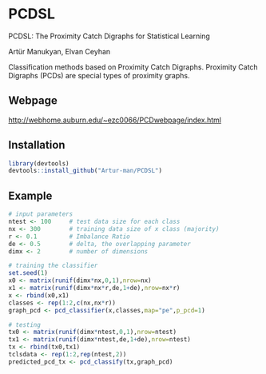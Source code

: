 
<!-- README.md is generated from README.Rmd. Please edit that file -->
PCDSL
=====

PCDSL: The Proximity Catch Digraphs for Statistical Learning

Artür Manukyan, Elvan Ceyhan

Classification methods based on Proximity Catch Digraphs. Proximity Catch Digraphs (PCDs) are special types of proximity graphs.

Webpage
------------

http://webhome.auburn.edu/~ezc0066/PCDwebpage/index.html


Installation
------------

``` r
library(devtools)
devtools::install_github("Artur-man/PCDSL")
```

Example
-------

``` r
# input parameters
ntest <- 100     # test data size for each class
nx <- 300        # training data size of x class (majority)
r <- 0.1         # Imbalance Ratio
de <- 0.5        # delta, the overlapping parameter
dimx <- 2        # number of dimensions

# training the classifier
set.seed(1)
x0 <- matrix(runif(dimx*nx,0,1),nrow=nx)
x1 <- matrix(runif(dimx*nx*r,de,1+de),nrow=nx*r)
x <- rbind(x0,x1)
classes <- rep(1:2,c(nx,nx*r))
graph_pcd <- pcd_classifier(x,classes,map="pe",p_pcd=1)

# testing
tx0 <- matrix(runif(dimx*ntest,0,1),nrow=ntest)
tx1 <- matrix(runif(dimx*ntest,de,1+de),nrow=ntest)
tx <- rbind(tx0,tx1)
tclsdata <- rep(1:2,rep(ntest,2))
predicted_pcd_tx <- pcd_classify(tx,graph_pcd)
```
